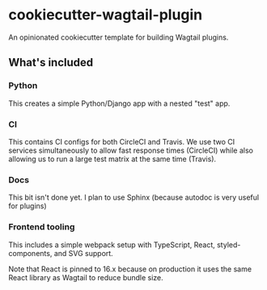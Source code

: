 # cookiecutter-wagtail-plugin

An opinionated cookiecutter template for building Wagtail plugins.

## What's included

### Python

This creates a simple Python/Django app with a nested "test" app.

### CI

This contains CI configs for both CircleCI and Travis.
We use two CI services simultaneously to allow fast response times (CircleCI)
while also allowing us to run a large test matrix at the same time (Travis).

### Docs

This bit isn't done yet. I plan to use Sphinx (because autodoc is very useful for plugins)

### Frontend tooling

This includes a simple webpack setup with TypeScript, React, styled-components, and SVG support.

Note that React is pinned to 16.x because on production it uses the same React library as Wagtail to reduce bundle size.
